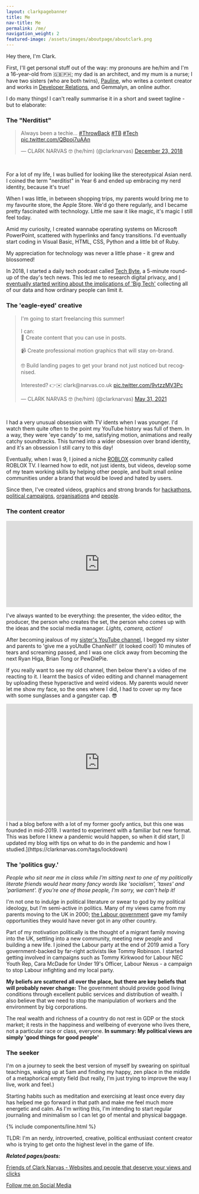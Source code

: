 ```yaml
---
layout: clarkpagebanner
title: Me
nav-title: Me
permalink: /me/
navigation_weight: 2
featured-image: /assets/images/aboutpage/aboutclark.png
---
```


Hey there, I'm Clark. 

First, I'll get personal stuff out of the way: my pronouns are he/him and I'm a 16-year-old from 🇬🇧🇵🇭; my dad is an architect, and my mum is a nurse; I have two sisters (who are both twins), [Pauline](https://pawlean.com), who writes a content creator and works in [Developer Relations](https://pawlean.com/2021/07/02/as-of-today-im-building-communities-full-time.), and Gemmalyn, an online author.

I do many things! I can't really summarise it in a short and sweet tagline - but to elaborate:

### The "Nerditist"

<blockquote class="twitter-tweet"><p lang="en" dir="ltr">Always been a techie... <a href="https://twitter.com/hashtag/ThrowBack?src=hash&amp;ref_src=twsrc%5Etfw">#ThrowBack</a> <a href="https://twitter.com/hashtag/TB?src=hash&amp;ref_src=twsrc%5Etfw">#TB</a> <a href="https://twitter.com/hashtag/Tech?src=hash&amp;ref_src=twsrc%5Etfw">#Tech</a> <a href="https://t.co/QBpoj7uAAn">pic.twitter.com/QBpoj7uAAn</a></p>&mdash; CLARK NARVAS 🤓 (he/him) (@clarknarvas) <a href="https://twitter.com/clarknarvas/status/1076806941878484992?ref_src=twsrc%5Etfw">December 23, 2018</a></blockquote> <script async src="https://platform.twitter.com/widgets.js" charset="utf-8"></script><br>

For a lot of my life, I was bullied for looking like the stereotypical Asian nerd. I coined the term "nerditist" in Year 6 and ended up embracing my nerd identity, because it's true! 

When I was little, in between shopping trips, my parents would bring me to my favourite store, the Apple Store. We'd go there regularly, and I became pretty fascinated with technology. Little me saw it like magic, it's magic I still feel today. 

Amid my curiosity, I created wannabe operating systems on Microsoft PowerPoint, scattered with hyperlinks and fancy transitions. I'd eventually start coding in Visual Basic, HTML, CSS, Python and a little bit of Ruby. 

My appreciation for technology was never a little phase - it grew and blossomed! 

In 2018, I started a daily tech podcast called [Tech Byte](https://youtu.be/3RYkyi5aSTQ), a 5-minute round-up of the day's tech news. This led me to research digital privacy, and [I eventually started writing about the implications of 'Big Tech'](https://clarknarvas.com/2020/01/19/android-without-google-play-services-the-no-google-experiment.html) collecting all of our data and how ordinary people can limit it.


### The 'eagle-eyed' creative

<blockquote class="twitter-tweet"><p lang="en" dir="ltr">I&#39;m going to start freelancing this summer! <br><br>I can: <br>📸 Create content that you can use in posts.<br><br>📹 Create professional motion graphics that will stay on-brand.<br><br>🤓 Build landing pages to get your brand not just noticed but recognised. <br><br>Interested? 👉✉️ clark@narvas.co.uk <a href="https://t.co/9vtzzMV3Pc">pic.twitter.com/9vtzzMV3Pc</a></p>&mdash; CLARK NARVAS 🤓 (he/him) (@clarknarvas) <a href="https://twitter.com/clarknarvas/status/1399302381855195138?ref_src=twsrc%5Etfw">May 31, 2021</a></blockquote> <script async src="https://platform.twitter.com/widgets.js" charset="utf-8"></script><br>

I had a very unusual obsession with TV idents when I was younger. I'd watch them quite often to the point my YouTube history was full of them. In a way, they were 'eye candy' to me, satisfying motion, animations and really catchy soundtracks. This turned into a wider obsession over brand identity, and it's an obsession I still carry to this day! 

Eventually, when I was 9, I joined a niche [ROBLOX](https://en.wikipedia.org/wiki/Roblox) community called ROBLOX TV. I learned how to edit, not just idents, but videos, develop some of my team working skills by helping other people, and built small online communities under a brand that would be loved and hated by users. 

Since then, I've created videos, graphics and strong brands for [hackathons](https://youtu.be/WR_PAc_Q_Vc), [political campaigns](https://twitter.com/caramcdade_/status/1368964729155293195?s=20), [organisations](https://twitter.com/NexusLabour/status/1411342958515953665?s=20) and [people](https://pawlean.com/2021/06/21/building-the-pawlean-brand-with-clark-narvas). 



### The content creator

<iframe src="https://open.spotify.com/embed/episode/0ZqHn8U2YPdFMTbs0APsVW" width="100%" height="232" frameBorder="0" allowtransparency="true" allow="encrypted-media"></iframe>

I've always wanted to be everything: the presenter, the video editor, the producer, the person who creates the set, the person who comes up with the ideas and the social media manager. _Lights, camera, action!_

After becoming jealous of my [sister's YouTube channel](https://www.youtube.com/user/Pablobobchann), I begged my sister and parents to 'give me a yoUtuBe ChanNel!!' (it looked cool!) 10 minutes of tears and screaming passed, and I was one click away from becoming the next Ryan Higa, Brian Tong or PewDiePie. 

If you really want to see my old channel, then below there's a video of me reacting to it. I learnt the basics of video editing and channel management by uploading these hyperactive and weird videos. My parents would never let me show my face, so the ones where I did, I had to cover up my face with some sunglasses and a gangster cap. 😎 
<br>
<iframe width="100%" height="315" src="https://www.youtube.com/embed/78NnkaqPXu0" title="YouTube video player" frameborder="0" allow="accelerometer; autoplay; clipboard-write; encrypted-media; gyroscope; picture-in-picture" allowfullscreen></iframe>
<br>
I had a blog before with a lot of my former goofy antics, but this one was founded in mid-2019. I wanted to experiment with a familiar but new format. This was before I knew a pandemic would happen, so when it did start, [I updated my blog with tips on what to do in the pandemic and how I studied.](https://clarknarvas.com/tags/lockdown)


### The 'politics guy.'

_People who sit near me in class while I'm sitting next to one of my politically literate friends would hear many fancy words like 'socialism', 'taxes' and 'parliament'. If you're one of those people, I'm sorry, we can't help it!_

I'm not one to indulge in political literature or swear to god by my political ideology, but I'm semi-active in politics. Many of my views came from my parents moving to the UK in 2000; [the Labour government](https://labour.org.uk/about/labours-legacy/) gave my family opportunities they would have never got in any other country. 

Part of my motivation politically is the thought of a migrant family moving into the UK, settling into a new community, meeting new people and building a new life. I joined the Labour party at the end of 2019 amid a Tory government-backed by far-right activists like Tommy Robinson. I started getting involved in campaigns such as Tommy Kirkwood for Labour NEC Youth Rep, Cara McDade for Under 19's Officer, Labour Nexus - a campaign to stop Labour infighting and my local party.

**My beliefs are scattered all over the place, but there are key beliefs that will probably never change:** The government should provide good living conditions through excellent public services and distribution of wealth. I also believe that we need to stop the manipulation of workers and the environment by big corporations. 

The real wealth and richness of a country do not rest in GDP or the stock market; it rests in the happiness and wellbeing of everyone who lives there, not a particular race or class, everyone. **In summary: My political views are simply 'good things for good people'**

### The seeker

I'm on a journey to seek the best version of myself by swearing on spiritual teachings, waking up at 5am and finding my happy, zen place in the middle of a metaphorical empty field (but really, I'm just trying to improve the way I live, work and feel.)

Starting habits such as meditation and exercising at least once every day has helped me go forward in that path and make me feel much more energetic and calm. As I'm writing this, I'm intending to start regular journaling and minimalism so I can let go of mental and physical baggage. 


{% include components/line.html %}

TLDR: I'm an nerdy, introverted, creative, political enthusiast content creator who is trying to get onto the highest level in the game of life. 


___Related pages/posts:___

[Friends of Clark Narvas - Websites and people that deserve your views and clicks](/friendsofclarknarvas)

[Follow me on Social Media](https://linktr.ee/clarknarvas)

